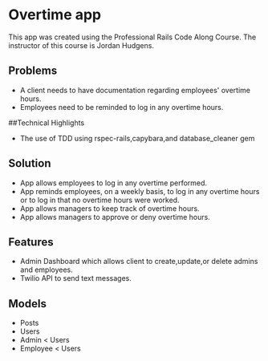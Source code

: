 # Overtime app

This app was created using the Professional Rails Code Along Course. The instructor of this course is Jordan Hudgens.

## Problems
- A client needs to have documentation regarding employees' overtime hours. 
- Employees need to be reminded to log in any overtime hours.

##Technical Highlights
- The use of TDD using rspec-rails,capybara,and database_cleaner gem

## Solution
- App allows employees to log in any overtime performed.
- App reminds employees, on a weekly basis, to log in any overtime hours or to log in that no overtime hours were worked.
- App allows managers to keep track of overtime hours.
- App allows managers to approve or deny overtime hours.

## Features
- Admin Dashboard which allows client to create,update,or delete admins and employees.
- Twilio API to send text messages.

## Models 
- Posts 
- Users
- Admin < Users
- Employee < Users